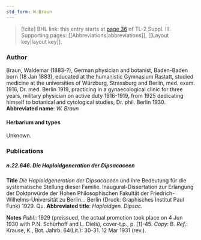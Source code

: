 ```yaml
---
std_form: W.Braun
---
```


> [!cite] BHL link: this entry starts at [page 36](https://www.biodiversitylibrary.org/page/33266343) of TL-2 Suppl. III.
> Supporting pages: [[Abbreviations|abbreviations]], [[Layout key|layout key]].

### Author

Braun, Waldemar (1883-?), German physician and botanist, Baden-Baden born (18 Jan 1883), educated at the humanistic Gymnasium Rastatt, studied medicine at the universities of Würzburg, Strassburg and Berlin, med. exam. 1916, Dr. med. Berlin 1919, practicing in a gynaecological clinic for three years, military physician on active duty 1916-1919, from 1925 dedicating himself to botanical and cytological studies, Dr. phil. Berlin 1930. 
**Abbreviated name**: *W. Braun*

#### Herbarium and types

Unknown.

### Publications

##### n.22.646. Die Haploidgeneration der Dipsacaceen

**Title**
*Die Haploidgeneration der Dipsacaceen* und ihre Bedeutung für die systematische Stellung dieser Familie. Inaugural-Dissertation zur Erlangung der Doktorwürde der Hohen Philosophischen Fakultät der Friedrich-Wilhelms-Universität zu Berlin... Berlin (Druck: Graphisches Institut Paul Funk) 1929. Qu.
**Abbreviated title**: *Haploidgen. Dipsac.*

**Notes**
*Publ*.: 1929 (preissued, the actual promotion took place on 4 Jun 1930 with P.N. Schürhoff and L. Diels), cover-t.p., p. \[1\]-45. *Copy*: B.
*Ref*.: Krause, K., Bot. Jahrb. 64(Lit.): 30-31. 12 Mar 1931 (rev.).

